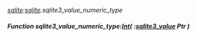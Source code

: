 _[sqlite](../../modules/sqlite/sqlite-module.md):[sqlite](../../modules/sqlite/sqlite-module.md).sqlite3\_value\_numeric\_type_
##### Function sqlite3\_value\_numeric\_type:[Int](../../modules/wonkey/wonkey-types-int.md)( :[sqlite3_value](../../modules/sqlite/sqlite-sqlite3_value.md) Ptr )
